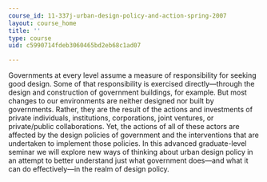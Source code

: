 ```yaml
---
course_id: 11-337j-urban-design-policy-and-action-spring-2007
layout: course_home
title: ''
type: course
uid: c5990714fdeb3060465bd2eb68c1ad07

---
```

Governments at every level assume a measure of responsibility for seeking good design. Some of that responsibility is exercised directly—through the design and construction of government buildings, for example. But most changes to our environments are neither designed nor built by governments. Rather, they are the result of the actions and investments of private individuals, institutions, corporations, joint ventures, or private/public collaborations. Yet, the actions of all of these actors are affected by the design policies of government and the interventions that are undertaken to implement those policies. In this advanced graduate-level seminar we will explore new ways of thinking about urban design policy in an attempt to better understand just what government does—and what it can do effectively—in the realm of design policy.
